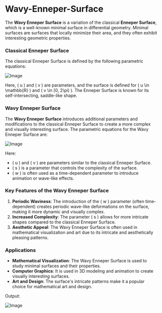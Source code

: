 # Wavy-Enneper-Surface

The **Wavy Enneper Surface** is a variation of the classical **Enneper Surface**, which is a well-known minimal surface in differential geometry. Minimal surfaces are surfaces that locally minimize their area, and they often exhibit interesting geometric properties.

### Classical Enneper Surface
The classical Enneper Surface is defined by the following parametric equations:

![Image](https://github.com/user-attachments/assets/2456e7d5-2efc-42cd-b994-7e67ce519269)


Here, \( u \) and \( v \) are parameters, and the surface is defined for \( u \in \mathbb{R} \) and \( v \in [0, 2\pi) \). The Enneper Surface is known for its self-intersecting, saddle-like shape.

### Wavy Enneper Surface
The **Wavy Enneper Surface** introduces additional parameters and modifications to the classical Enneper Surface to create a more complex and visually interesting surface. The parametric equations for the Wavy Enneper Surface are:

![Image](https://github.com/user-attachments/assets/aabb6751-22d4-4689-8a33-6559f0c826bf)


Here:
- \( u \) and \( v \) are parameters similar to the classical Enneper Surface.
- \( s \) is a parameter that controls the complexity of the surface.
- \( w \) is often used as a time-dependent parameter to introduce animation or wave-like effects.

### Key Features of the Wavy Enneper Surface
1. **Periodic Waviness**: The introduction of the \( w \) parameter (often time-dependent) creates periodic wave-like deformations on the surface, making it more dynamic and visually complex.
2. **Increased Complexity**: The parameter \( s \) allows for more intricate shapes compared to the classical Enneper Surface.
3. **Aesthetic Appeal**: The Wavy Enneper Surface is often used in mathematical visualization and art due to its intricate and aesthetically pleasing patterns.

### Applications
- **Mathematical Visualization**: The Wavy Enneper Surface is used to study minimal surfaces and their properties.
- **Computer Graphics**: It is used in 3D modeling and animation to create visually interesting surfaces.
- **Art and Design**: The surface's intricate patterns make it a popular choice for mathematical art and design.

Output: 

![Image](https://github.com/user-attachments/assets/3611b8e8-8eef-43e0-b3a4-fef189f62911)

